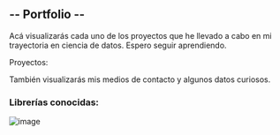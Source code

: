 ## -- Portfolio --

Acá visualizarás cada uno de los proyectos que he llevado a cabo en mi trayectoria en ciencia de datos. Espero seguir aprendiendo.

Proyectos:



También visualizarás mis medios de contacto y algunos datos curiosos. 

### Librerías conocidas: 
![image](https://github.com/ramirezjoel494/sitio/blob/main/portfolio.jpg)
